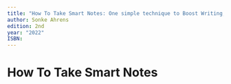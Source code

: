 ```yaml
---
title: "How To Take Smart Notes: One simple technique to Boost Writing, Learning and Thinking"
author: Sonke Ahrens
edition: 2nd
year: "2022"
ISBN:
---
```


# How To Take Smart Notes

